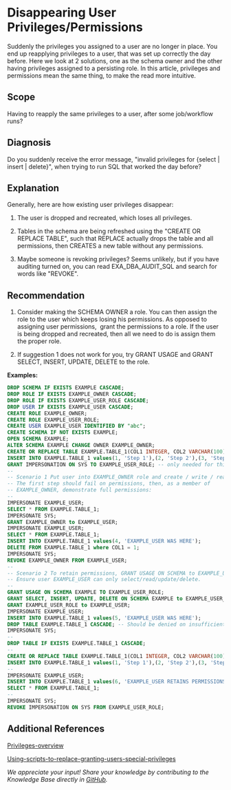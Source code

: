 # Disappearing User Privileges/Permissions 
Suddenly the privileges you assigned to a user are no longer in place. You end up reapplying privileges to a user, that was set up correctly the day before. Here we look at 2 solutions, one as the schema owner and the other having privileges assigned to a persisting role. In this article, privileges and permissions mean the same thing, to make the read more intuitive.

## Scope

Having to reapply the same privileges to a user, after some job/workflow runs? 

## Diagnosis

Do you suddenly receive the error message, "invalid privileges for {select | insert | delete}", when trying to run SQL that worked the day before?

## Explanation

Generally, here are how existing user privileges disappear:

1) The user is dropped and recreated, which loses all privileges.

2) Tables in the schema are being refreshed using the "CREATE OR REPLACE TABLE", such that REPLACE actually drops the table and all permissions, then CREATES a new table without any permissions.

3) Maybe someone is revoking privileges? Seems unlikely, but if you have auditing turned on, you can read EXA_DBA_AUDIT_SQL and search for words like "REVOKE".

## Recommendation

1) Consider making the SCHEMA OWNER a role. You can then assign the role to the user which keeps losing his permissions. As opposed to assigning user permissions,  grant the permissions to a role. If the user is being dropped and recreated, then all we need to do is assign them the proper role.

2) If suggestion 1 does not work for you, try GRANT USAGE and GRANT SELECT, INSERT, UPDATE, DELETE to the role.

**Examples:**


```sql
DROP SCHEMA IF EXISTS EXAMPLE CASCADE;
DROP ROLE IF EXISTS EXAMPLE_OWNER CASCADE;
DROP ROLE IF EXISTS EXAMPLE_USER_ROLE CASCADE;
DROP USER IF EXISTS EXAMPLE_USER CASCADE;
CREATE ROLE EXAMPLE_OWNER;
CREATE ROLE EXAMPLE_USER_ROLE;
CREATE USER EXAMPLE_USER IDENTIFIED BY "abc";
CREATE SCHEMA IF NOT EXISTS EXAMPLE;
OPEN SCHEMA EXAMPLE;
ALTER SCHEMA EXAMPLE CHANGE OWNER EXAMPLE_OWNER;
CREATE OR REPLACE TABLE EXAMPLE.TABLE_1(COL1 INTEGER, COL2 VARCHAR(100));
INSERT INTO EXAMPLE.TABLE_1 values(1, 'Step 1'),(2, 'Step 2'),(3, 'Step 3');
GRANT IMPERSONATION ON SYS TO EXAMPLE_USER_ROLE; -- only needed for this test!
--
-- Scenario 1 Put user into EXAMPLE_OWNER role and create / write / read tables
-- The first step should fail on permissions, then, as a member of
-- EXAMPLE_OWNER, demonstrate full permissions:
--
IMPERSONATE EXAMPLE_USER;
SELECT * FROM EXAMPLE.TABLE_1;
IMPERSONATE SYS;
GRANT EXAMPLE_OWNER to EXAMPLE_USER;
IMPERSONATE EXAMPLE_USER;
SELECT * FROM EXAMPLE.TABLE_1;
INSERT INTO EXAMPLE.TABLE_1 values(4, 'EXAMPLE_USER WAS HERE');
DELETE FROM EXAMPLE.TABLE_1 where COL1 = 1;
IMPERSONATE SYS;
REVOKE EXAMPLE_OWNER FROM EXAMPLE_USER;
--
-- Scenario 2 To retain permissions, GRANT USAGE ON SCHEMA to EXAMPLE_USER_ROLE and put EXAMPLE_USER in that role.
-- Ensure user EXAMPLE_USER can only select/read/update/delete.
--
GRANT USAGE ON SCHEMA EXAMPLE TO EXAMPLE_USER_ROLE;
GRANT SELECT, INSERT, UPDATE, DELETE ON SCHEMA EXAMPLE to EXAMPLE_USER_ROLE;
GRANT EXAMPLE_USER_ROLE to EXAMPLE_USER;
IMPERSONATE EXAMPLE_USER;
INSERT INTO EXAMPLE.TABLE_1 values(5, 'EXAMPLE_USER WAS HERE');
DROP TABLE EXAMPLE.TABLE_1 CASCADE; -- Should be denied on insufficient privileges.
IMPERSONATE SYS;
--
DROP TABLE IF EXISTS EXAMPLE.TABLE_1 CASCADE;
--
CREATE OR REPLACE TABLE EXAMPLE.TABLE_1(COL1 INTEGER, COL2 VARCHAR(100));
INSERT INTO EXAMPLE.TABLE_1 values(1, 'Step 1'),(2, 'Step 2'),(3, 'Step 3');
--
IMPERSONATE EXAMPLE_USER;
INSERT INTO EXAMPLE.TABLE_1 values(6, 'EXAMPLE_USER RETAINS PERMISSIONS');
SELECT * FROM EXAMPLE.TABLE_1;
--
IMPERSONATE SYS;
REVOKE IMPERSONATION ON SYS FROM EXAMPLE_USER_ROLE;
```
## Additional References

[Privileges-overview](https://exasol.my.site.com/s/article/Privileges-overview "privileges-overview") 

[Using-scripts-to-replace-granting-users-special-privileges](https://exasol.my.site.com/s/article/Using-scripts-to-replace-granting-users-special-privileges) 

*We appreciate your input! Share your knowledge by contributing to the Knowledge Base directly in [GitHub](https://github.com/exasol/public-knowledgebase).* 